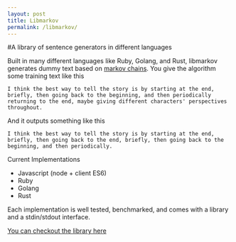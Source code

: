```yaml
---
layout: post
title: Libmarkov
permalink: /libmarkov/
---
```


#A library of sentence generators in different languages

Built in many different languages like Ruby, Golang, and Rust, libmarkov generates dummy text based on [markov chains](https://en.wikipedia.org/wiki/Markov_chain#Internet_applications#Markov_text_generators).  You give the algorithm some training text like this

```
I think the best way to tell the story is by starting at the end, briefly, then going back to the beginning, and then periodically returning to the end, maybe giving different characters' perspectives throughout.
```

And it outputs something like this

```
I think the best way to tell the story is by starting at the end, briefly, then going back to the end, briefly, then going back to the beginning, and then periodically.
```

Current Implementations

+ Javascript (node + client ES6)
+ Ruby
+ Golang
+ Rust

Each implementation is well tested, benchmarked, and comes with a library and a stdin/stdout interface.

[You can checkout the library here](https://github.com/jaxgeller/libmarkov)
